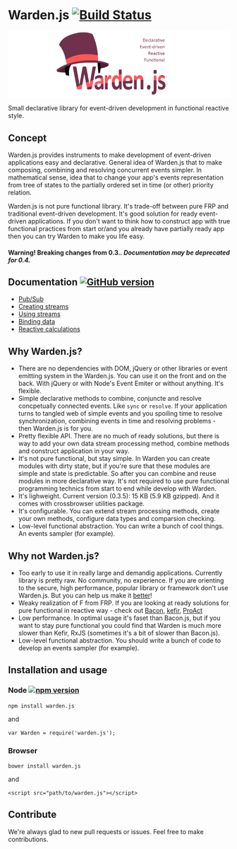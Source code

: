 # Warden.js [![Build Status](https://travis-ci.org/zefirka/Warden.js.svg?branch=master)](https://travis-ci.org/zefirka/Warden.js) 

<img src="./src/warden.png" align="center" width="728" style='display: block; z-index: 32323; position: relative;'/>

Small declarative library for event-driven development in functional reactive style.

## Concept

Warden.js provides instruments to make development of event-driven applications easy and declarative. General idea of Warden.js that to make composing, combining and resolving concurrent events simpler. In mathematical sense, idea that to change your app's events representation from tree of states to the partially ordered set in time (or other) priority relation.

Warden.js is not pure functional library. It's trade-off between pure FRP and traditional event-driven development. It's good solution for ready event-driven applications. If you don't want to think how to construct app with true functional practices from start or/and you already have partially ready app then you can try Warden to make you life easy.

#### Warning! Breaking changes from 0.3.*. Documentation may be deprecated for 0.4.*

## Documentation [![GitHub version](https://badge.fury.io/gh/zefirka%2Fwarden.js.svg)](http://badge.fury.io/gh/zefirka%2Fwarden.js)
  - [Pub/Sub](https://github.com/zefirka/Warden.js/blob/master/docs/Extend.md)
  - [Creating streams](https://github.com/zefirka/Warden.js/blob/master/docs/Streams.md)
  - [Using streams](https://github.com/zefirka/Warden.js/blob/master/docs/Stream.md)
  - [Binding data](https://github.com/zefirka/Warden.js/blob/master/docs/Bind.md)
  - [Reactive calculations](https://github.com/zefirka/Warden.js/blob/master/docs/Formulas.md)

## Why Warden.js?

 - There are no dependencies with DOM, jQuery or other libraries or event emitting system in the Warden.js. You can use it on the front and on the back. With jQuery or with Node's Event Emiter or without anything. It's flexible.
 - Simple declarative methods to combine, conjuncte and resolve concpetually connected events. Like `sync` or `resolve`. If your application turns to tangled web of simple events and you spoiling time to resolve synchronization, combining events in time and resolving problems - then Warden.js is for you.
 - Pretty flexible API. There are no much of ready solutions, but there is way to add your own data stream processing method, combine methods and construct application in your way.
 - It's not pure functional, but stay simple. In Warden you can create modules with dirty state, but if you're sure that these modules are simple and state is predictable. So after you can combine and reuse modules in more declarative way. It's not required to use pure functional programming technics from start to end while develop with Warden.
 - It's lighweight. Current version (0.3.5): 15 KB (5.9 KB gzipped). And it comes with crossbrowser utilities package.
 - It's configurable. You can extend stream processing methods, create your own methods, configure data types and comparsion checking.
 - Low-level functional abstraction. You can write a bunch of cool things. An events sampler (for example).

## Why not Warden.js?

  - Too early to use it in really large and demandig applications. Currently library is pretty raw. No community, no experience. If you are orienting to the secure, high performance, popular library or framework don't use Warden.js. But you can help us make it [better](https://github.com/zefirka/Warden.js/issues)!
  - Weaky realization of F from FRP. If you are looking at ready solutions for pure functional in reactive way - check out [Bacon](https://github.com/baconjs/baconjs),  [kefir](https://github.com/pozadi/kefir), [ProAct](https://github.com/proactjs/proactjs)
  - Low performance. In optimal usage it's faset than Bacon.js, but if you want to stay pure functional you could find that Warden is much more slower than Kefir, RxJS (sometimes it's a bit of slower than Bacon.js). 
  - Low-level functional abstraction. You should write a bunch of code to develop an events sampler (for example).

## Installation and usage

### Node [![npm version](https://badge.fury.io/js/warden.js.png)](http://badge.fury.io/js/warden.js)
    npm install warden.js

and

    var Warden = require('warden.js');

### Browser
    bower install warden.js

and

    <script src="path/to/warden.js"></script>

## Contribute
We're always glad to new pull requests or issues. Feel free to make contributions.
